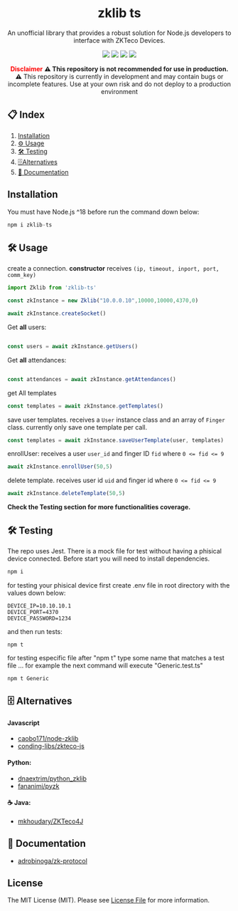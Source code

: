 <h1 align="center">zklib ts</h1>
<p align="center">An unofficial library that provides a robust solution for Node.js developers to interface with ZKTeco Devices.</p>
<p align="center">
    <img src="https://img.shields.io/badge/node-latest-green?style=flat-square"/>
    <img src="https://img.shields.io/badge/TypeScript-latest-blue?style=flat-square"/>
    <img src="https://img.shields.io/badge/Jest-latest-red?style=flat-square"/>
    <img src="https://img.shields.io/badge/npm-red?style=flat-square"/>
</p>
<p align="center">
    <b style="color:red;">Disclaimer</b>
    <b>⚠️ This repository is not recommended for use in production. ⚠️</b>
    This repository is currently in development and may contain bugs or incomplete features. Use at your own risk and do not deploy to a production environment
</p>

## 📋 **Index**
1. [Installation](#-installation)
1. [⚙️ Usage](#-usage)
2. [🛠️ Testing](#-testing)
3. [🗄️Alternatives](#-alternatives)
4. [📄 Documentation](#-documentation)


## **Installation**
You must have Node.js ^18 before run the command down below:
```js
npm i zklib-ts
```

## 🛠️ **Usage**
create a connection. <b>constructor</b> receives `(ip, timeout, inport, port, comm_key) `
```js
import Zklib from 'zklib-ts'

const zkInstance = new Zklib("10.0.0.10",10000,10000,4370,0)

await zkInstance.createSocket()

```
Get <b>all</b> users:
```js

const users = await zkInstance.getUsers()

```
Get <b>all</b> attendances:
```js

const attendances = await zkInstance.getAttendances()

```
get All templates
```js
const templates = await zkInstance.getTemplates() 
```

save user templates. receives a `User` instance class and an array of `Finger` class. currently only save one template per call.
```js
const templates = await zkInstance.saveUserTemplate(user, templates) 
```


enrollUser: receives a user `user_id` and finger ID `fid` where `0 <= fid <= 9`
```js
await zkInstance.enrollUser(50,5)
```
delete template. receives user id `uid` and finger id where `0 <= fid <= 9`
```js
await zkInstance.deleteTemplate(50,5)
```
<b>Check the Testing section for more functionalities coverage.</b>

## 🛠️ **Testing**

The repo uses Jest. There is a mock file for test without having a phisical device connected. Before start you will need to install dependencies.
```js
npm i
```
for testing your phisical device first create .env file in root directory with the values down below:
```
DEVICE_IP=10.10.10.1
DEVICE_PORT=4370
DEVICE_PASSWORD=1234
```
and then run tests:
```
npm t
```

for testing especific file after "npm t" type some name that matches a test file ...
for example the next command will execute "Generic.test.ts"
```
npm t Generic
```

## 🗄️ **Alternatives**
#### Javascript
- [caobo171/node-zklib](https://github.com/caobo171/node-zklib)
- [conding-libs/zkteco-js](https://github.com/coding-libs/zkteco-js)
#### Python:
- [dnaextrim/python_zklib](https://github.com/dnaextrim/python_zklib)
- [fananimi/pyzk](https://github.com/fananimi/pyzk)
#### ☕ Java:
- [mkhoudary/ZKTeco4J](https://github.com/mkhoudary/ZKTeco4J)

## 📄 **Documentation**
- [adrobinoga/zk-protocol](https://github.com/adrobinoga/zk-protocol)


## License

The MIT License (MIT). Please see [License File](LICENSE.md) for more information.
